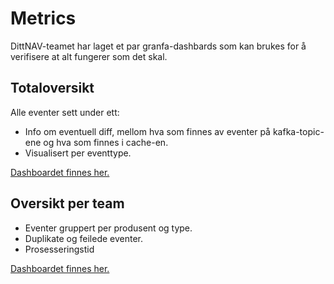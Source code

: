 # Metrics
DittNAV-teamet har laget et par granfa-dashbards som kan brukes for å verifisere at alt fungerer som det skal.

## Totaloversikt
Alle eventer sett under ett:

* Info om eventuell diff, mellom hva som finnes av eventer på kafka-topic-ene og hva som finnes i cache-en. 
* Visualisert per eventtype.

[Dashboardet finnes her.](https://grafana.nais.io/d/kl64ViOnk/dittnav-brukernotifikasjoner-gcp)

## Oversikt per team

* Eventer gruppert per produsent og type.
* Duplikate og feilede eventer. 
* Prosesseringstid

[Dashboardet finnes her.](https://grafana.nais.io/d/lh20Pgv7z/brukernotifikasjonbestiller-bnb)
